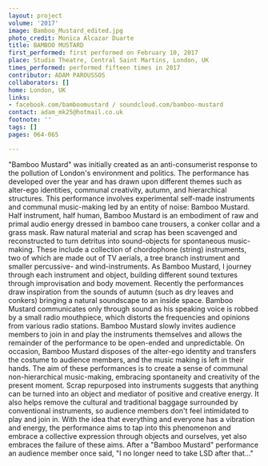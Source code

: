 ```yaml
---
layout: project
volume: '2017'
image: Bamboo_Mustard_edited.jpg
photo_credit: Monica Alcazar Duarte
title: BAMBOO MUSTARD
first_performed: first performed on February 10, 2017
place: Studio Theatre, Central Saint Martins, London, UK
times_performed: performed fifteen times in 2017
contributor: ADAM PAROUSSOS
collaborators: []
home: London, UK
links:
- facebook.com/bamboomustard / soundcloud.com/bamboo-mustard
contact: adam_mk25@hotmail.co.uk
footnote: ''
tags: []
pages: 064-065

---
```


"Bamboo Mustard" was initially created as an anti-consumerist response to the pollution of London's environment and politics. The performance has developed over the year and has drawn upon different themes such as alter-ego identities, communal creativity, autumn, and hierarchical structures. This performance involves experimental self-made instruments and communal music-making led by an entity of noise: Bamboo Mustard. Half instrument, half human, Bamboo Mustard is an embodiment of raw and primal audio energy dressed in bamboo cane trousers, a conker collar and a grass mask. Raw natural material and scrap has been scavenged and reconstructed to turn detritus into sound-objects for spontaneous music-making. These include a collection of chordophone (string) instruments, two of which are made out of TV aerials, a tree branch instrument and smaller percussive- and wind-instruments. As Bamboo Mustard, I journey through each instrument and object, building different sound textures through improvisation and body movement. Recently the performances draw inspiration from the sounds of autumn (such as dry leaves and conkers) bringing a natural soundscape to an inside space. Bamboo Mustard communicates only through sound as his speaking voice is robbed by a small radio mouthpiece, which distorts the frequencies and opinions from various radio stations. Bamboo Mustard slowly invites audience members to join in and play the instruments themselves and allows the remainder of the performance to be open-ended and unpredictable. On occasion, Bamboo Mustard disposes of the alter-ego identity and transfers the costume to audience members, and the music making is left in their hands. The aim of these performances is to create a sense of communal non-hierarchical music-making, embracing spontaneity and creativity of the present moment. Scrap repurposed into instruments suggests that anything can be turned into an object and mediator of positive and creative energy. It also helps remove the cultural and traditional baggage surrounded by conventional instruments, so audience members don't feel intimidated to play and join in. With the idea that everything and everyone has a vibration and energy, the performance aims to tap into this phenomenon and embrace a collective expression through objects and ourselves, yet also embraces the failure of these aims. After a "Bamboo Mustard" performance an audience member once said, "I no longer need to take LSD after that…"
